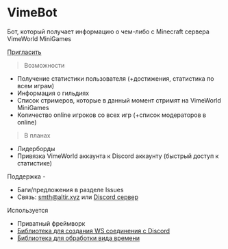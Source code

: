 
# VimeBot

Бот, который получает информацию о чем-либо с Minecraft сервера VimeWorld MiniGames

[Пригласить](https://discordapp.com/oauth2/authorize?client_id=617440271386411047&scope=bot&permissions=378944)

> Возможности
* Получение статистики пользователя (+достижения, статистика по всем играм)
* Информация о гильдиях
* Список стримеров, которые в данный момент стримят на VimeWorld MiniGames
* Количество online игроков со всех игр (+список модераторов в online)

> В планах
* Лидерборды
* Привязка VimeWorld аккаунта к Discord аккаунту (быстрый доступ к статистике)

Поддержка -
* Баги/предложения в разделе Issues
* Связь: smth@altir.xyz или [Discord сервер](https://altir.xyz/support)

Используется
* Приватный фреймворк
* [Библиотека для создания WS соединения с Discord](https://discord.js.org)
* [Библиотека для обработки вида времени](https://momentjs.com)
